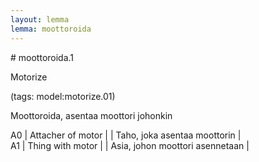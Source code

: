 ```yaml
---
layout: lemma
lemma: moottoroida
---
```


<div class="sense">
# <span class="sensename">moottoroida.1</span>

<span class="description">Motorize</span>

(tags: model:motorize.01)

<span class="description">Moottoroida, asentaa moottori johonkin</span>

A0 | Attacher of motor |   | Taho, joka asentaa moottorin |  
A1 | Thing with motor |   | Asia, johon moottori asennetaan |  

</div>


